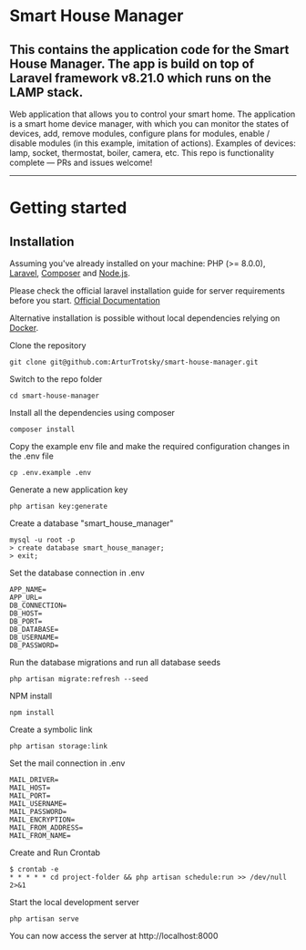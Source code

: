 # Smart House Manager

## This contains the application code for the Smart House Manager. The app is build on top of Laravel framework v8.21.0 which runs on the LAMP stack.
Web application that allows you to control your smart home. The application is a smart home device manager, with which you can monitor the states of devices, add, remove modules, configure plans for modules, enable / disable modules (in this example, imitation of actions). Examples of devices: lamp, socket, thermostat, boiler, camera, etc.
This repo is functionality complete — PRs and issues welcome!

----------

# Getting started

## Installation

Assuming you've already installed on your machine: PHP (>= 8.0.0), [Laravel](https://laravel.com), [Composer](https://getcomposer.org) and [Node.js](https://nodejs.org).

Please check the official laravel installation guide for server requirements before you start. [Official Documentation](https://laravel.com/docs/5.4/installation#installation)

Alternative installation is possible without local dependencies relying on [Docker](#docker).

Clone the repository

    git clone git@github.com:ArturTrotsky/smart-house-manager.git

Switch to the repo folder

    cd smart-house-manager

Install all the dependencies using composer

    composer install

Copy the example env file and make the required configuration changes in the .env file

    cp .env.example .env

Generate a new application key

    php artisan key:generate

Create а database "smart_house_manager"

    mysql -u root -p
    > create database smart_house_manager;
    > exit;

Set the database connection in .env

    APP_NAME=
    APP_URL=
    DB_CONNECTION=
    DB_HOST=
    DB_PORT=
    DB_DATABASE=
    DB_USERNAME=
    DB_PASSWORD=

Run the database migrations and run all database seeds

    php artisan migrate:refresh --seed

NPM install

    npm install

Create a symbolic link

    php artisan storage:link

Set the mail connection in .env

    MAIL_DRIVER=
    MAIL_HOST=
    MAIL_PORT=
    MAIL_USERNAME=
    MAIL_PASSWORD=
    MAIL_ENCRYPTION=
    MAIL_FROM_ADDRESS=
    MAIL_FROM_NAME=

Create and Run Crontab

    $ crontab -e
    * * * * * cd project-folder && php artisan schedule:run >> /dev/null 2>&1

Start the local development server

    php artisan serve

You can now access the server at http://localhost:8000

